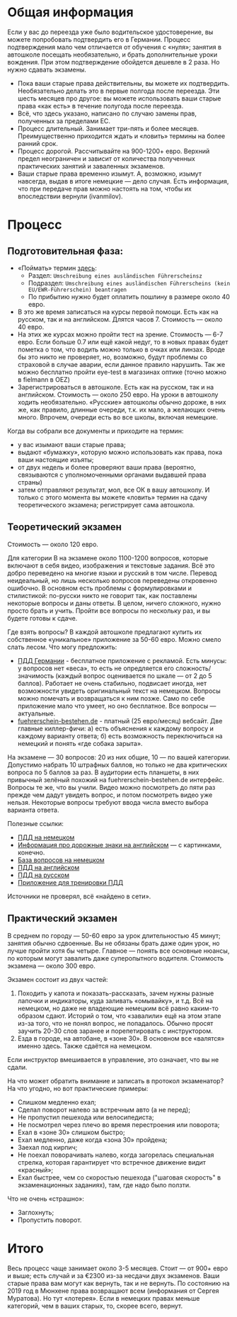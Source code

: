 # Общая информация

Если у вас до переезда уже было водительское удостоверение, вы можете попробовать подтвердить его в Германии. Процесс подтверждения мало чем отличается от обучения с «нуля»; занятия в автошколе посещать необязательно, и брать дополнительные уроки вождения. При этом подтверждение обойдется дешевле в 2 раза. Но нужно сдавать экзамены. 

- Пока ваши старые права действительны, вы можете их подтвердить. Необязательно делать это в первые полгода после переезда. Эти шесть месяцев про другое: вы можете использовать ваши старые права «как есть» в течение полугода после переезда.
- Всё, что здесь указано, написано по случаю замены прав, полученных за пределами ЕC. 
- Процесс длительный. Занимает три-пять и более месяцев. Преимущественно приходится ждать и «ловить» термины на более ранний срок.
- Процесс дорогой. Рассчитывайте на 900-1200+ евро. Верхний предел неограничен и зависит от количества полученных практических занятий и заваленных экзаменов.
- Ваши старые права временно изымут. А, возможно, изымут навсегда, выдав в итоге немецкие — дело случая. Есть информация, что при передаче прав можно настоять на том, чтобы их впоследствии вернули (ivanmilov).

# Процесс

## Подготовительная фаза:

  - «Поймать» термин [здесь](https://www.muenchen.de/rathaus/terminvereinbarung_fs.html):
    - Раздел: `Umschreibung eines ausländischen Führerscheinsz`
    - Подраздел: `Umschreibung eines ausländischen Führerscheins (kein EU/EWR-Führerschein) beantragen`
    - По прибытию нужно будет оплатить пошлину в размере около 40 евро.
  - В это же время записаться на курсы первой помощи. Есть как на русском, так и на английском. Длятся часов 7. Стоимость — около 40 евро.
  - На этих же курсах можно пройти тест на зрение. Стоимость — 6-7 евро. Если больше 0.7 или ещё какой недуг, то в новых правах будет пометка о том, что водить можно только в очках или линзах.  Вроде бы это никто не проверяет, но, возможно, будут проблемы со страховой в случае аварии, если данное правило нарушить. Так же можно бесплатно пройти eye-test в магазинах оптике (точно можно в fielmann в OEZ)
  - Зарегистрироваться в автошколе. Есть как на русском, так и на английском. Стоимость — около 250 евро. На уроки в автошколу ходить необязательно. «Русские» автошколы обычно дороже, в них же, как правило, длинные очереди, т.к. их мало, а желающих очень много. Впрочем, очереди есть во все школы, включая немецкие.
  
Когда вы собрали все документы и приходите на термин:
- у вас изымают ваши старые права;
- выдают «бумажку», которую можно использовать как права, пока ваши настоящие изъяты;
- от двух недель и более проверяют ваши права (вероятно, связываются с уполномоченными органами выдавшей права страны)
- затем отправляют результат, мол, все ОК в вашу автошколу.
И только с этого момента вы можете «ловить» термин на сдачу теоретического экзамена; регистрирует сама автошкола.

## Теоретический экзамен

Стоимость — около 120 евро.

Для категории B на экзамене около 1100-1200 вопросов, которые включают в себя видео, изображения и текстовые задания. Всё это добро переведено на многие языки и русский в том числе. Перевод неидеальный, но лишь несколько вопросов переведены откровенно ошибочно. В основном есть проблемы с формулировками и стилистикой: по-русски никто не говорит так, как поставлены некоторые вопросы и даны ответы. В целом, ничего сложного, нужно просто брать и учить. Пройти все вопросы по нескольку раз, и вы будете готовы к сдаче.

Где взять вопросы? В каждой автошколе предлагают купить их собственное «уникальное» приложение за 50-60 евро. Можно смело слать лесом. Что могу предложить:
- [ПДД Германии](https://play.google.com/store/apps/details?id=com.kombinat.app.pdd.ru) - бесплатное приложение с рекламой. Есть минусы: у вопросов нет «веса», то есть не опредляется его сложность/значимость (каждый вопрос оценивается по шкале — от 2 до 5 баллов). Работает не очень стабильно, подвисает иногда, нет возможности увидеть оригинальный текст на немецком. Вопросы можно помечать и возвращаться к ним позже. Само по себе приложение мало что умеет, но оно бесплатное. Все вопросы — актуальные.
- [fuehrerschein-bestehen.de](https://ru.fuehrerschein-bestehen.de/fuehrerscheintest/preise.aspx) - платный (25 евро/месяц) вебсайт. Две главные киллер-фичи: а) есть объяснения к каждому вопросу и каждому варианту ответа; б) есть возможность переключиться на немецкий и понять «где собака зарыта».

На экзамене — 30 вопросов: 20 из них общие, 10 — по вашей категории. Допустимо набрать 10 штрафных баллов, но только не два критических вопроса по 5 баллов за раз. В аудитории есть планшеты, в них привычный зелёный похожий на fuehrerschein-bestehen.de интерфейс. Вопросы те же, что вы учили. Видео можно посмотреть до пяти раз прежде чем дадут увидеть вопрос, и потом посмотреть видео уже нельзя. Некоторые вопросы требуют ввода числа вместо выбора варианта ответа.

Полезные ссылки:
- [ПДД на немецком](https://www.stvo.de/strassenverkehrsordnung/)
- [Информация про дорожные знаки на английском](https://drivingingermany.com/article/road-signs.html) — с картинками, конечно.
- [База вопросов на немецком](https://www.fuehrerscheintest-online.de/fuehrerscheintest-fragen)
- [ПДД на английском](https://www.bmvi.de/SharedDocs/EN/publications/german-road-traffic-regulations.pdf?__blob=publicationFile)
- [ПДД на русском](https://groups.germany.ru/7911410000002/f/30017653.html?Cat=&page=0&view=collapsed&sb=5)
- [Приложение для тренировки ПДД](https://apps.apple.com/ru/app/f%C3%BChrerschein-multilingual-gold/id1423115391?l=en)

Источники не проверял, всё «найдено в сети».

## Практический экзамен

В среднем по городу — 50-60 евро за урок длительностью 45 минут; занятия обычно сдвоенные. Вы не обязаны брать даже один урок, но лучше пройти хотя бы четыре. Главное — понять все основные нюансы, по которым могут завалить даже суперопытного водителя. Стоимость экзамена — около 300 евро. 

Экзамен состоит из двух частей:
1. Походить у капота и показать-рассказать, зачем нужны разные лапочки и индикаторы, куда заливать «омывайку», и т.д. Всё на немецком, но даже не владеющие немецким всё равно каким-то образом сдают. Историй о том, что «завалили» ещё на этом этапе из-за того, что не понял вопрос, не попадалось. Обычно просят заучить 20-30 слов заранее и порепетировать с инструктором.
2. Езда в городе, на автобане, в «зоне 30». В основном все «валятся» именно здесь. Также сдаётся на немецком. 

Если инструктор вмешивается в управление, это означает, что вы не сдали. 

На что может обратить внимание и записать в протокол экзаменатор? На что угодно, но вот практические примеры:
- Слишком медленно ехал;
- Сделал поворот налево за встречным авто (а не перед);
- Не пропустил пешехода или велосипедиста;
- Не посмотрел через плечо во время перестроения или поворота;
- Ехал в «зоне 30» слишком быстро;
- Ехал медленно, даже когда «зона 30» пройдена;
- Заехал под кирпич;
- Не поехал поворачивать налево, когда загорелась специальная стрелка, которая гарантирует что встречное движение видит «красный»;
- Ехал быстрее, чем со скоростью пешехода ("шаговая скорость" в экзаменационных заданиях), там, где надо было ползти.

Что не очень «страшно»:
- Заглохнуть;
- Пропустить поворот.

# Итого

Весь процесс чаще занимает около 3-5 месяцев. Стоит — от 900+ евро и выше; есть случай и за €2300 из-за несдачи двух экзаменов. 
Ваши старые права вам могут как вернуть, так и не вернуть. По состоянию на 2019 год в Мюнхене права возвращают всем (информания от Сергея Муратова). Но тут «лотерея». Если в немецких правах меньше категорий, чем в ваших старых, то, скорее всего, вернут.
